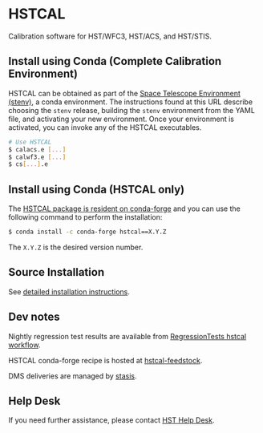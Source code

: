 # HSTCAL

Calibration software for HST/WFC3, HST/ACS, and HST/STIS.

## Install using Conda (Complete Calibration Environment)

HSTCAL can be obtained as part of the
[Space Telescope Environment (stenv)](https://stenv.readthedocs.io/en/latest/), 
a conda environment.  The instructions found at this URL describe 
choosing the ``stenv`` release, building the ``stenv``
environment from the YAML file, and activating your new environment. Once your environment
is activated, you can invoke any of the HSTCAL executables.

```bash
# Use HSTCAL
$ calacs.e [...]
$ calwf3.e [...]
$ cs[...].e
```

## Install using Conda (HSTCAL only)

The [HSTCAL package is resident on conda-forge](https://anaconda.org/conda-forge/hstcal)
and you can use the following command to perform the installation:

```bash
$ conda install -c conda-forge hstcal==X.Y.Z
```
The `X.Y.Z` is the desired version number.

## Source Installation

See [detailed installation instructions](INSTALL.md).

## Dev notes

Nightly regression test results are available from
[RegressionTests hstcal workflow](https://github.com/spacetelescope/RegressionTests/actions/workflows/hstcal.yml).

HSTCAL conda-forge recipe is hosted at [hstcal-feedstock](https://github.com/conda-forge/hstcal-feedstock/).

DMS deliveries are managed by [stasis](https://github.com/spacetelescope/stasis).

## Help Desk

If you need further assistance, please contact [HST Help Desk](https://hsthelp.stsci.edu).
